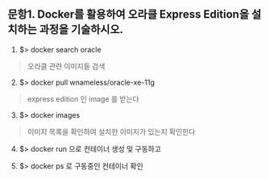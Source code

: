 문항1. Docker를 활용하여 오라클 Express Edition을 설치하는 과정을 기술하시오.
------------------------------------------------------------------------------

1. $> docker search oracle      
>    오라클 관련 이미지들 검색

2. $> docker pull wnameless/oracle-xe-11g          
>    express edition 인 image 를 받는다

3. $> docker images                                
>    이미지 목록을 확인하여 설치한 이미지가 있는지 확인한다

4. $> docker run 으로 컨테이너 생성 및 구동하고

5. $> docker ps 로 구동중인 컨테이너 확인

